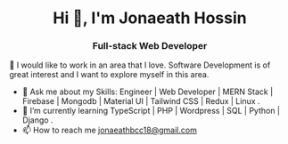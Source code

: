 <h1 align="center">Hi 👋, I'm Jonaeath Hossin</h1>
<h3 align="center">Full-stack Web Developer</h3>
👯 I would like to work in an area that I love. Software Development is of great interest and I want to explore myself in this area.

- 🌱 Ask me about my Skills: Engineer | Web Developer | MERN Stack | Firebase | Mongodb | Material UI |
                             Tailwind CSS | Redux | Linux .
- 💬 I’m currently learning TypeScript | PHP | Wordpress | SQL | Python | Django .  
- 📫 How to reach me  jonaeathbcc18@gmail.com
